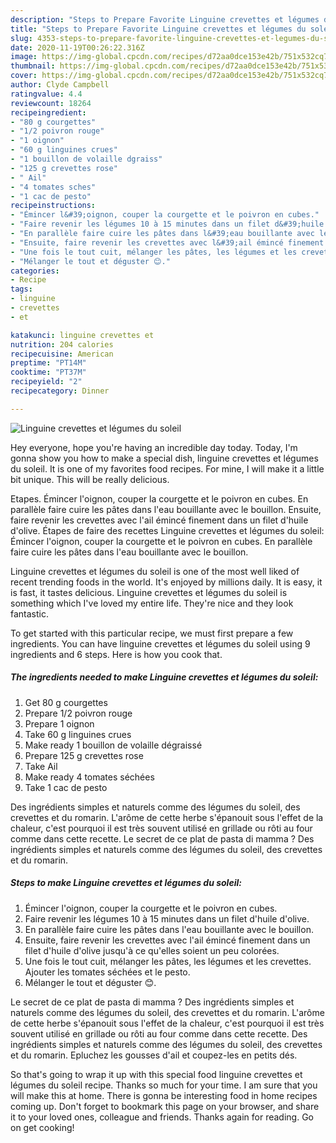 ```yaml
---
description: "Steps to Prepare Favorite Linguine crevettes et légumes du soleil"
title: "Steps to Prepare Favorite Linguine crevettes et légumes du soleil"
slug: 4353-steps-to-prepare-favorite-linguine-crevettes-et-legumes-du-soleil
date: 2020-11-19T00:26:22.316Z
image: https://img-global.cpcdn.com/recipes/d72aa0dce153e42b/751x532cq70/linguine-crevettes-et-legumes-du-soleil-photo-principale-de-la-recette.jpg
thumbnail: https://img-global.cpcdn.com/recipes/d72aa0dce153e42b/751x532cq70/linguine-crevettes-et-legumes-du-soleil-photo-principale-de-la-recette.jpg
cover: https://img-global.cpcdn.com/recipes/d72aa0dce153e42b/751x532cq70/linguine-crevettes-et-legumes-du-soleil-photo-principale-de-la-recette.jpg
author: Clyde Campbell
ratingvalue: 4.4
reviewcount: 18264
recipeingredient:
- "80 g courgettes"
- "1/2 poivron rouge"
- "1 oignon"
- "60 g linguines crues"
- "1 bouillon de volaille dgraiss"
- "125 g crevettes rose"
- " Ail"
- "4 tomates sches"
- "1 cac de pesto"
recipeinstructions:
- "Émincer l&#39;oignon, couper la courgette et le poivron en cubes."
- "Faire revenir les légumes 10 à 15 minutes dans un filet d&#39;huile d&#39;olive."
- "En parallèle faire cuire les pâtes dans l&#39;eau bouillante avec le bouillon."
- "Ensuite, faire revenir les crevettes avec l&#39;ail émincé finement dans un filet d&#39;huile d&#39;olive jusqu&#39;à ce qu&#39;elles soient un peu colorées."
- "Une fois le tout cuit, mélanger les pâtes, les légumes et les crevettes. Ajouter les tomates séchées et le pesto."
- "Mélanger le tout et déguster 😊."
categories:
- Recipe
tags:
- linguine
- crevettes
- et

katakunci: linguine crevettes et 
nutrition: 204 calories
recipecuisine: American
preptime: "PT14M"
cooktime: "PT37M"
recipeyield: "2"
recipecategory: Dinner

---
```



![Linguine crevettes et légumes du soleil](https://img-global.cpcdn.com/recipes/d72aa0dce153e42b/751x532cq70/linguine-crevettes-et-legumes-du-soleil-photo-principale-de-la-recette.jpg)

Hey everyone, hope you're having an incredible day today. Today, I'm gonna show you how to make a special dish, linguine crevettes et légumes du soleil. It is one of my favorites food recipes. For mine, I will make it a little bit unique. This will be really delicious.

Etapes. Émincer l&#39;oignon, couper la courgette et le poivron en cubes. En parallèle faire cuire les pâtes dans l&#39;eau bouillante avec le bouillon. Ensuite, faire revenir les crevettes avec l&#39;ail émincé finement dans un filet d&#39;huile d&#39;olive. Étapes de faire des recettes Linguine crevettes et légumes du soleil: Émincer l&#39;oignon, couper la courgette et le poivron en cubes. En parallèle faire cuire les pâtes dans l&#39;eau bouillante avec le bouillon.

Linguine crevettes et légumes du soleil is one of the most well liked of recent trending foods in the world. It's enjoyed by millions daily. It is easy, it is fast, it tastes delicious. Linguine crevettes et légumes du soleil is something which I've loved my entire life. They're nice and they look fantastic.


To get started with this particular recipe, we must first prepare a few ingredients. You can have linguine crevettes et légumes du soleil using 9 ingredients and 6 steps. Here is how you cook that.

<!--inarticleads1-->

##### The ingredients needed to make Linguine crevettes et légumes du soleil:

1. Get 80 g courgettes
1. Prepare 1/2 poivron rouge
1. Prepare 1 oignon
1. Take 60 g linguines crues
1. Make ready 1 bouillon de volaille dégraissé
1. Prepare 125 g crevettes rose
1. Take  Ail
1. Make ready 4 tomates séchées
1. Take 1 cac de pesto


Des ingrédients simples et naturels comme des légumes du soleil, des crevettes et du romarin. L&#39;arôme de cette herbe s&#39;épanouit sous l&#39;effet de la chaleur, c&#39;est pourquoi il est très souvent utilisé en grillade ou rôti au four comme dans cette recette. Le secret de ce plat de pasta di mamma ? Des ingrédients simples et naturels comme des légumes du soleil, des crevettes et du romarin. 

<!--inarticleads2-->

##### Steps to make Linguine crevettes et légumes du soleil:

1. Émincer l&#39;oignon, couper la courgette et le poivron en cubes.
1. Faire revenir les légumes 10 à 15 minutes dans un filet d&#39;huile d&#39;olive.
1. En parallèle faire cuire les pâtes dans l&#39;eau bouillante avec le bouillon.
1. Ensuite, faire revenir les crevettes avec l&#39;ail émincé finement dans un filet d&#39;huile d&#39;olive jusqu&#39;à ce qu&#39;elles soient un peu colorées.
1. Une fois le tout cuit, mélanger les pâtes, les légumes et les crevettes. Ajouter les tomates séchées et le pesto.
1. Mélanger le tout et déguster 😊.


Le secret de ce plat de pasta di mamma ? Des ingrédients simples et naturels comme des légumes du soleil, des crevettes et du romarin. L&#39;arôme de cette herbe s&#39;épanouit sous l&#39;effet de la chaleur, c&#39;est pourquoi il est très souvent utilisé en grillade ou rôti au four comme dans cette recette. Des ingrédients simples et naturels comme des légumes du soleil, des crevettes et du romarin. Epluchez les gousses d&#39;ail et coupez-les en petits dés. 

So that's going to wrap it up with this special food linguine crevettes et légumes du soleil recipe. Thanks so much for your time. I am sure that you will make this at home. There is gonna be interesting food in home recipes coming up. Don't forget to bookmark this page on your browser, and share it to your loved ones, colleague and friends. Thanks again for reading. Go on get cooking!

